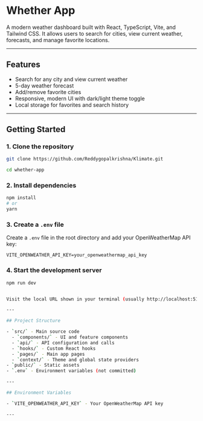 # Whether App

A modern weather dashboard built with React, TypeScript, Vite, and Tailwind CSS. It allows users to search for cities, view current weather, forecasts, and manage favorite locations.

---

## Features

- Search for any city and view current weather
- 5-day weather forecast
- Add/remove favorite cities
- Responsive, modern UI with dark/light theme toggle
- Local storage for favorites and search history

---

## Getting Started

### 1. Clone the repository

```bash
git clone https://github.com/Reddygopalkrishna/Klimate.git

cd whether-app
```

### 2. Install dependencies

```bash
npm install
# or
yarn
```

### 3. Create a `.env` file

Create a `.env` file in the root directory and add your OpenWeatherMap API key:

```
VITE_OPENWEATHER_API_KEY=your_openweathermap_api_key
```

### 4. Start the development server

```bash
npm run dev


Visit the local URL shown in your terminal (usually http://localhost:5173).

---

## Project Structure

- `src/` - Main source code
  - `components/` - UI and feature components
  - `api/` - API configuration and calls
  - `hooks/` - Custom React hooks
  - `pages/` - Main app pages
  - `context/` - Theme and global state providers
- `public/` - Static assets
- `.env` - Environment variables (not committed)

---

## Environment Variables

- `VITE_OPENWEATHER_API_KEY` - Your OpenWeatherMap API key

---

